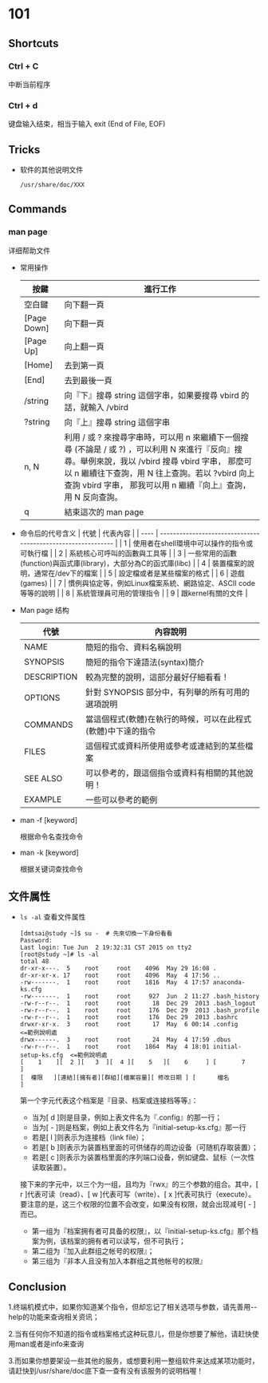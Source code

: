 # 101

## Shortcuts

### Ctrl + C

中断当前程序

### Ctrl + d

键盘输入结束，相当于输入 exit (End of File, EOF)



## Tricks

* 软件的其他说明文件

  `/usr/share/doc/XXX`



## Commands

### man page

详细帮助文件

* 常用操作

  | 按鍵        | 進行工作                                                     |
  | ----------- | ------------------------------------------------------------ |
  | 空白鍵      | 向下翻一頁                                                   |
  | [Page Down] | 向下翻一頁                                                   |
  | [Page Up]   | 向上翻一頁                                                   |
  | [Home]      | 去到第一頁                                                   |
  | [End]       | 去到最後一頁                                                 |
  | /string     | 向『下』搜尋 string 這個字串，如果要搜尋 vbird 的話，就輸入 /vbird |
  | ?string     | 向『上』搜尋 string 這個字串                                 |
  | n, N        | 利用 / 或 ? 來搜尋字串時，可以用 n 來繼續下一個搜尋 (不論是 / 或 ?) ，可以利用 N 來進行『反向』搜尋。舉例來說，我以 /vbird 搜尋 vbird 字串， 那麼可以 n 繼續往下查詢，用 N 往上查詢。若以 ?vbird 向上查詢 vbird 字串， 那我可以用 n 繼續『向上』查詢，用 N 反向查詢。 |
  | q           | 結束這次的 man page                                          |

* 命令后的代号含义
	| 代號 | 代表內容                                                     |
  | ---- | ------------------------------------------------------------ |
  | 1    | 使用者在shell環境中可以操作的指令或可執行檔                  |
  | 2    | 系統核心可呼叫的函數與工具等                                 |
  | 3    | 一些常用的函數(function)與函式庫(library)，大部分為C的函式庫(libc) |
  | 4    | 裝置檔案的說明，通常在/dev下的檔案                           |
  | 5    | 設定檔或者是某些檔案的格式                                   |
  | 6    | 遊戲(games)                                                  |
  | 7    | 慣例與協定等，例如Linux檔案系統、網路協定、ASCII code等等的說明 |
  | 8    | 系統管理員可用的管理指令                                     |
  | 9    | 跟kernel有關的文件                                           |

* Man page 结构

  | 代號        | 內容說明                                                     |
  | ----------- | ------------------------------------------------------------ |
  | NAME        | 簡短的指令、資料名稱說明                                     |
  | SYNOPSIS    | 簡短的指令下達語法(syntax)簡介                               |
  | DESCRIPTION | 較為完整的說明，這部分最好仔細看看！                         |
  | OPTIONS     | 針對 SYNOPSIS 部分中，有列舉的所有可用的選項說明             |
  | COMMANDS    | 當這個程式(軟體)在執行的時候，可以在此程式(軟體)中下達的指令 |
  | FILES       | 這個程式或資料所使用或參考或連結到的某些檔案                 |
  | SEE ALSO    | 可以參考的，跟這個指令或資料有相關的其他說明！               |
  | EXAMPLE     | 一些可以參考的範例                                           |

* man -f [keyword]

  根据命令名查找命令

* man -k [keyword]

  根据关键词查找命令

## 文件属性

* `ls -al`  查看文件属性

  ```
  [dmtsai@study ~]$ su -  # 先來切換一下身份看看
  Password:
  Last login: Tue Jun  2 19:32:31 CST 2015 on tty2
  [root@study ~]# ls -al
  total 48
  dr-xr-x---.  5    root     root    4096  May 29 16:08 .
  dr-xr-xr-x. 17    root     root    4096  May  4 17:56 ..
  -rw-------.  1    root     root    1816  May  4 17:57 anaconda-ks.cfg
  -rw-------.  1    root     root     927  Jun  2 11:27 .bash_history
  -rw-r--r--.  1    root     root      18  Dec 29  2013 .bash_logout
  -rw-r--r--.  1    root     root     176  Dec 29  2013 .bash_profile
  -rw-r--r--.  1    root     root     176  Dec 29  2013 .bashrc
  drwxr-xr-x.  3    root     root      17  May  6 00:14 .config               <=範例說明處
  drwx------.  3    root     root      24  May  4 17:59 .dbus
  -rw-r--r--.  1    root     root    1864  May  4 18:01 initial-setup-ks.cfg  <=範例說明處
  [    1    ][  2 ][   3  ][  4 ][    5   ][    6     ] [       7          ]
  [  權限   ][連結][擁有者][群組][檔案容量][ 修改日期 ] [      檔名        ]
  ```

  第一个字元代表这个档案是『目录、档案或连接档等等』：

  * 当为[ d ]则是目录，例如上表文件名为『.config』的那一行；
  * 当为[ - ]则是档案，例如上表文件名为『initial-setup-ks.cfg』那一行
  * 若是[ l ]则表示为连接档（link file）；
  * 若是[ b ]则表示为装置档里面的可供储存的周边设备（可随机存取装置）；
  * 若是[ c ]则表示为装置档里面的序列端口设备，例如键盘、鼠标（一次性读取装置）。

  

  接下来的字元中，以三个为一组，且均为『rwx』的三个参数的组合。其中，[ r ]代表可读（read）、[ w ]代表可写（write）、[ x ]代表可执行（execute）。要注意的是，这三个权限的位置不会改变，如果没有权限，就会出现减号[ - ]而已。

  * 第一组为『档案拥有者可具备的权限』，以『initial-setup-ks.cfg』那个档案为例，该档案的拥有者可以读写，但不可执行；
  * 第二组为『加入此群组之帐号的权限』；
  * 第三组为『非本人且没有加入本群组之其他帐号的权限』



## Conclusion

1.终端机模式中，如果你知道某个指令，但却忘记了相关选项与参数，请先善用--help的功能来查询相关资讯；

2.当有任何你不知道的指令或档案格式这种玩意儿，但是你想要了解他，请赶快使用man或者是info来查询

3.而如果你想要架设一些其他的服务，或想要利用一整组软件来达成某项功能时，请赶快到/usr/share/doc底下查一查有没有该服务的说明档喔！



